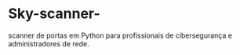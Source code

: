 # Sky-scanner-
scanner de portas em Python para profissionais de cibersegurança e administradores de rede.
